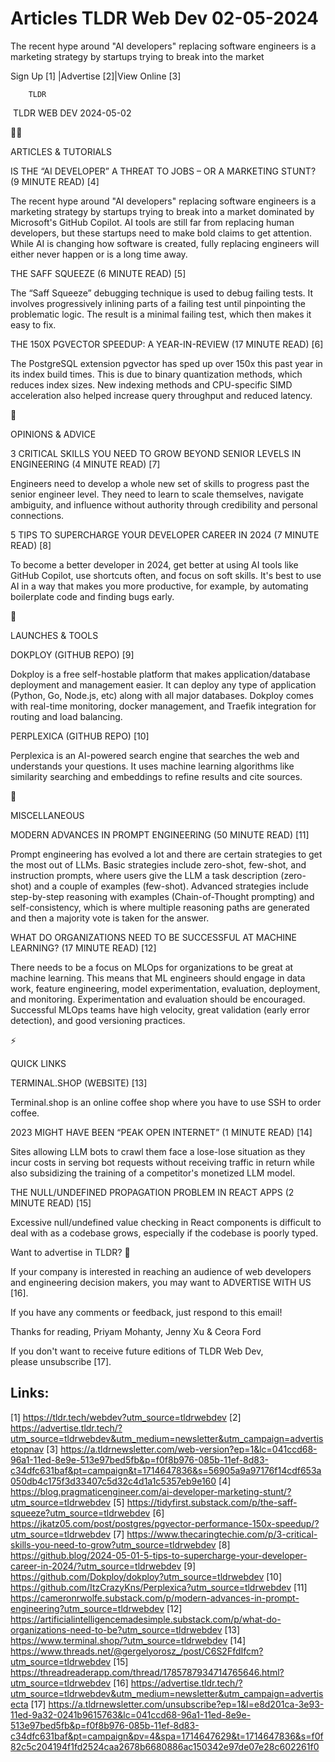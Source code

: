 # Articles TLDR Web Dev 02-05-2024

The recent hype around "AI developers" replacing software engineers is
a marketing strategy by startups trying to break into the market  

 Sign Up [1] |Advertise [2]|View Online [3] 

		TLDR 

 TLDR WEB DEV 2024-05-02

🧑‍💻 

ARTICLES & TUTORIALS

 IS THE “AI DEVELOPER” A THREAT TO JOBS – OR A MARKETING STUNT?
(9 MINUTE READ) [4] 

 The recent hype around "AI developers" replacing software engineers
is a marketing strategy by startups trying to break into a market
dominated by Microsoft's GitHub Copilot. AI tools are still far from
replacing human developers, but these startups need to make bold
claims to get attention. While AI is changing how software is created,
fully replacing engineers will either never happen or is a long time
away. 

 THE SAFF SQUEEZE (6 MINUTE READ) [5] 

 The “Saff Squeeze” debugging technique is used to debug failing
tests. It involves progressively inlining parts of a failing test
until pinpointing the problematic logic. The result is a minimal
failing test, which then makes it easy to fix. 

 THE 150X PGVECTOR SPEEDUP: A YEAR-IN-REVIEW (17 MINUTE READ) [6] 

 The PostgreSQL extension pgvector has sped up over 150x this past
year in its index build times. This is due to binary quantization
methods, which reduces index sizes. New indexing methods and
CPU-specific SIMD acceleration also helped increase query throughput
and reduced latency. 

🧠 

OPINIONS & ADVICE

 3 CRITICAL SKILLS YOU NEED TO GROW BEYOND SENIOR LEVELS IN
ENGINEERING (4 MINUTE READ) [7] 

 Engineers need to develop a whole new set of skills to progress past
the senior engineer level. They need to learn to scale themselves,
navigate ambiguity, and influence without authority through
credibility and personal connections. 

 5 TIPS TO SUPERCHARGE YOUR DEVELOPER CAREER IN 2024 (7 MINUTE READ)
[8] 

 To become a better developer in 2024, get better at using AI tools
like GitHub Copilot, use shortcuts often, and focus on soft skills.
It's best to use AI in a way that makes you more productive, for
example, by automating boilerplate code and finding bugs early. 

🚀 

LAUNCHES & TOOLS

 DOKPLOY (GITHUB REPO) [9] 

 Dokploy is a free self-hostable platform that makes
application/database deployment and management easier. It can deploy
any type of application (Python, Go, Node.js, etc) along with all
major databases. Dokploy comes with real-time monitoring, docker
management, and Traefik integration for routing and load balancing. 

 PERPLEXICA (GITHUB REPO) [10] 

 Perplexica is an AI-powered search engine that searches the web and
understands your questions. It uses machine learning algorithms like
similarity searching and embeddings to refine results and cite
sources. 

🎁 

MISCELLANEOUS

 MODERN ADVANCES IN PROMPT ENGINEERING (50 MINUTE READ) [11] 

 Prompt engineering has evolved a lot and there are certain strategies
to get the most out of LLMs. Basic strategies include zero-shot,
few-shot, and instruction prompts, where users give the LLM a task
description (zero-shot) and a couple of examples (few-shot). Advanced
strategies include step-by-step reasoning with examples
(Chain-of-Thought prompting) and self-consistency, which is where
multiple reasoning paths are generated and then a majority vote is
taken for the answer. 

 WHAT DO ORGANIZATIONS NEED TO BE SUCCESSFUL AT MACHINE LEARNING? (17
MINUTE READ) [12] 

 There needs to be a focus on MLOps for organizations to be great at
machine learning. This means that ML engineers should engage in data
work, feature engineering, model experimentation, evaluation,
deployment, and monitoring. Experimentation and evaluation should be
encouraged. Successful MLOps teams have high velocity, great
validation (early error detection), and good versioning practices. 

⚡ 

QUICK LINKS

 TERMINAL.SHOP (WEBSITE) [13] 

 Terminal.shop is an online coffee shop where you have to use SSH to
order coffee. 

 2023 MIGHT HAVE BEEN “PEAK OPEN INTERNET” (1 MINUTE READ) [14] 

 Sites allowing LLM bots to crawl them face a lose-lose situation as
they incur costs in serving bot requests without receiving traffic in
return while also subsidizing the training of a competitor's monetized
LLM model. 

 THE NULL/UNDEFINED PROPAGATION PROBLEM IN REACT APPS (2 MINUTE READ)
[15] 

 Excessive null/undefined value checking in React components is
difficult to deal with as a codebase grows, especially if the codebase
is poorly typed. 

Want to advertise in TLDR? 📰

 If your company is interested in reaching an audience of web
developers and engineering decision makers, you may want to ADVERTISE
WITH US [16]. 

 If you have any comments or feedback, just respond to this email! 

Thanks for reading, 
Priyam Mohanty, Jenny Xu & Ceora Ford 

If you don't want to receive future editions of TLDR Web Dev,
please unsubscribe [17]. 

 

Links:
------
[1] https://tldr.tech/webdev?utm_source=tldrwebdev
[2] https://advertise.tldr.tech/?utm_source=tldrwebdev&utm_medium=newsletter&utm_campaign=advertisetopnav
[3] https://a.tldrnewsletter.com/web-version?ep=1&lc=041ccd68-96a1-11ed-8e9e-513e97bed5fb&p=f0f8b976-085b-11ef-8d83-c34dfc631baf&pt=campaign&t=1714647836&s=56905a9a97176f14cdf653a050db4c175f3d33407c5d32c4d1a1c5357eb9e160
[4] https://blog.pragmaticengineer.com/ai-developer-marketing-stunt/?utm_source=tldrwebdev
[5] https://tidyfirst.substack.com/p/the-saff-squeeze?utm_source=tldrwebdev
[6] https://jkatz05.com/post/postgres/pgvector-performance-150x-speedup/?utm_source=tldrwebdev
[7] https://www.thecaringtechie.com/p/3-critical-skills-you-need-to-grow?utm_source=tldrwebdev
[8] https://github.blog/2024-05-01-5-tips-to-supercharge-your-developer-career-in-2024/?utm_source=tldrwebdev
[9] https://github.com/Dokploy/dokploy?utm_source=tldrwebdev
[10] https://github.com/ItzCrazyKns/Perplexica?utm_source=tldrwebdev
[11] https://cameronrwolfe.substack.com/p/modern-advances-in-prompt-engineering?utm_source=tldrwebdev
[12] https://artificialintelligencemadesimple.substack.com/p/what-do-organizations-need-to-be?utm_source=tldrwebdev
[13] https://www.terminal.shop/?utm_source=tldrwebdev
[14] https://www.threads.net/@gergelyorosz_/post/C6S2FfdIfcm?utm_source=tldrwebdev
[15] https://threadreaderapp.com/thread/1785787934714765646.html?utm_source=tldrwebdev
[16] https://advertise.tldr.tech/?utm_source=tldrwebdev&utm_medium=newsletter&utm_campaign=advertisecta
[17] https://a.tldrnewsletter.com/unsubscribe?ep=1&l=e8d201ca-3e93-11ed-9a32-0241b9615763&lc=041ccd68-96a1-11ed-8e9e-513e97bed5fb&p=f0f8b976-085b-11ef-8d83-c34dfc631baf&pt=campaign&pv=4&spa=1714647629&t=1714647836&s=f0f82c5c204194f1fd2524caa2678b6680886ac150342e97de07e28c602261f0